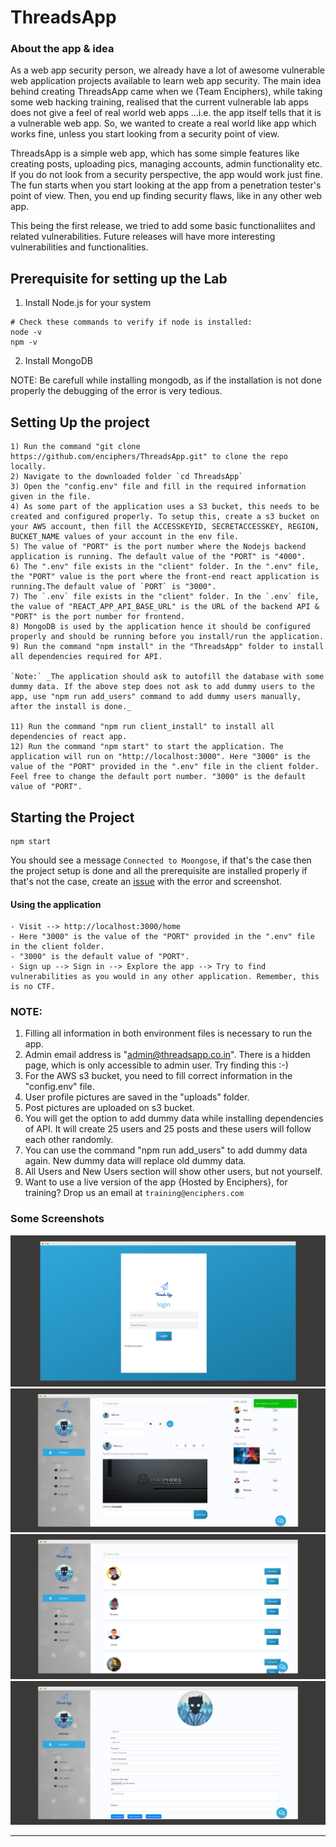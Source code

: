 # ThreadsApp 

### About the app & idea

As a web app security person, we already have a lot of awesome vulnerable web application projects available to learn web app security. The main idea behind creating ThreadsApp came when we (Team Enciphers), while taking some web hacking training, realised that the current vulnerable lab apps does not give a feel of real world web apps ...i.e. the app itself tells that it is a vulnerable web app. So, we wanted to create a real world like app which works fine, unless you start looking from a security point of view. 

ThreadsApp is a simple web app, which has some simple features like creating posts, uploading pics, managing accounts, admin functionality etc. If you do not look from a security perspective, the app would work just fine. The fun starts when you start looking at the app from a penetration tester's point of view. Then, you end up finding security flaws, like in any other web app. 

This being the first release, we tried to add some basic functionaliites and related vulnerabilities. Future releases will have more interesting vulnerabilities and functionalities. 



## Prerequisite for setting up the Lab

1. Install Node.js for your system

```
# Check these commands to verify if node is installed:
node -v
npm -v
```

2. Install MongoDB

NOTE: Be carefull while installing mongodb, as if the installation is not done properly the debugging of the error is very tedious.

## Setting Up the project

```
1) Run the command "git clone https://github.com/enciphers/ThreadsApp.git" to clone the repo locally.
2) Navigate to the downloaded folder `cd ThreadsApp`
3) Open the "config.env" file and fill in the required information given in the file.  
4) As some part of the application uses a S3 bucket, this needs to be created and configured properly. To setup this, create a s3 bucket on your AWS account, then fill the ACCESSKEYID, SECRETACCESSKEY, REGION, BUCKET_NAME values of your account in the env file. 
5) The value of "PORT" is the port number where the Nodejs backend application is running. The default value of the "PORT" is "4000".
6) The ".env" file exists in the "client" folder. In the ".env" file, the "PORT" value is the port where the front-end react application is running.The default value of `PORT` is "3000".
7) The `.env` file exists in the "client" folder. In the `.env` file, the value of "REACT_APP_API_BASE_URL" is the URL of the backend API & "PORT" is the port number for frontend.
8) MongoDB is used by the application hence it should be configured properly and should be running before you install/run the application.
9) Run the command "npm install" in the "ThreadsApp" folder to install all dependencies required for API. 

`Note:` _The application should ask to autofill the database with some dummy data. If the above step does not ask to add dummy users to the app, use "npm run add_users" command to add dummy users manually, after the install is done._

11) Run the command "npm run client_install" to install all dependencies of react app.
12) Run the command "npm start" to start the application. The application will run on "http://localhost:3000". Here "3000" is the value of the "PORT" provided in the ".env" file in the client folder. Feel free to change the default port number. "3000" is the default value of "PORT".
```

## Starting the Project

```
npm start
```

You should see a message `Connected to Moongose`, if that's the case then the project setup is done and all the prerequisite are installed properly
if that's not the case, create an [issue](https://github.com/enciphers/ThreadsApp/issues) with the error and screenshot.

#### Using the application

```
- Visit --> http://localhost:3000/home
- Here "3000" is the value of the "PORT" provided in the ".env" file in the client folder. 
- "3000" is the default value of "PORT".
- Sign up --> Sign in --> Explore the app --> Try to find vulnerabilities as you would in any other application. Remember, this is no CTF.
```

### NOTE:

1. Filling all information in both environment files is necessary to run the app.
2. Admin email address is "[admin@threadsapp.co.in](mailto:admin@threadsapp.co.in)". There is a hidden page, which is only accessible to admin user. Try finding this :-) 
3. For the AWS s3 bucket, you need to fill correct information in the "config.env" file.
4. User profile pictures are saved in the "uploads" folder.
5. Post pictures are uploaded on s3 bucket.
6. You will get the option to add dummy data while installing dependencies of API. It will create 25 users and 25 posts and these users will follow each other randomly.
7. You can use the command "npm run add_users" to add dummy data again. New dummy data will replace old dummy data.
8. All Users and New Users section will show other users, but not yourself. 
9. Want to use a live version of the app {Hosted by Enciphers}, for training? Drop us an email at `training@enciphers.com`


### Some Screenshots
![Alt text](/uploads/screely-1614355834783.png?raw=true "Optional Title")
![Alt text](/uploads/screely-1614355791180.png?raw=true "Optional Title")
![Alt text](/uploads/screely-1614355858120.png?raw=true "Optional Title")
![Alt text](/uploads/screely-1614355873639.png?raw=true "Optional Title")


--------------------
